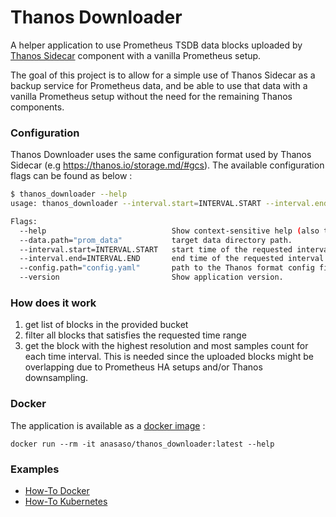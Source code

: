 # Thanos Downloader
A helper application to use Prometheus TSDB data blocks uploaded by [Thanos Sidecar](https://github.com/thanos-io/thanos/blob/master/docs/components/sidecar.md) component with a vanilla Prometheus setup.

The goal of this project is to allow for a simple use of Thanos Sidecar as a backup service for Prometheus data, and be able to use that data with a vanilla Prometheus setup without the need for the remaining Thanos components.

### Configuration
Thanos Downloader uses the same configuration format used by Thanos Sidecar (e.g https://thanos.io/storage.md/#gcs).
The available configuration flags can be found as below :
```bash
$ thanos_downloader --help
usage: thanos_downloader --interval.start=INTERVAL.START --interval.end=INTERVAL.END [<flags>]

Flags:
  --help                            Show context-sensitive help (also try --help-long and --help-man).
  --data.path="prom_data"           target data directory path.
  --interval.start=INTERVAL.START   start time of the requested interval in Unix time format (seconds).
  --interval.end=INTERVAL.END       end time of the requested interval in Unix time format (seconds).
  --config.path="config.yaml"       path to the Thanos format config file.
  --version                         Show application version.
```

### How does it work
1. get list of blocks in the provided bucket
2. filter all blocks that satisfies the requested time range
3. get the block with the highest resolution and most samples count for each time interval. This is needed since the uploaded blocks might be overlapping due to Prometheus HA setups and/or Thanos downsampling.


### Docker
The application is available as a [docker image](https://hub.docker.com/repository/docker/anasaso/thanos_downloader) :
```
docker run --rm -it anasaso/thanos_downloader:latest --help
```

### Examples
- [How-To Docker](examples/docker.md)
- [How-To Kubernetes](examples/kubernetes.md)
